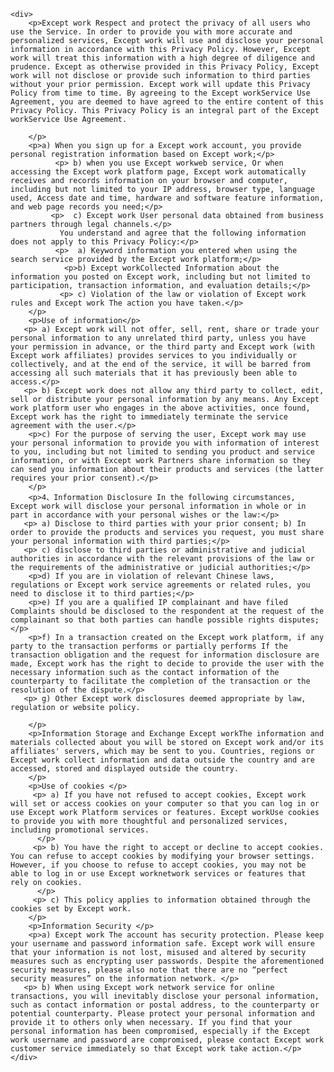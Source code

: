 
    <div>
        <p>Except work Respect and protect the privacy of all users who use the Service. In order to provide you with more accurate and personalized services, Except work will use and disclose your personal information in accordance with this Privacy Policy. However, Except work will treat this information with a high degree of diligence and prudence. Except as otherwise provided in this Privacy Policy, Except work will not disclose or provide such information to third parties without your prior permission. Except work will update this Privacy Policy from time to time. By agreeing to the Except workService Use Agreement, you are deemed to have agreed to the entire content of this Privacy Policy. This Privacy Policy is an integral part of the Except workService Use Agreement.
        
        </p>
        <p>a) When you sign up for a Except work account, you provide personal registration information based on Except work;</p>
              <p> b) when you use Except workweb service, Or when accessing the Except work platform page, Except work automatically receives and records information on your browser and computer, including but not limited to your IP address, browser type, language used, Access date and time, hardware and software feature information, and web page records you need;</p>
             <p>  c) Except work User personal data obtained from business partners through legal channels.</p>
               You understand and agree that the following information does not apply to this Privacy Policy:</p>
              <p>  a) Keyword information you entered when using the search service provided by the Except work platform;</p>
                <p>b) Except workCollected Information about the information you posted on Except work, including but not limited to participation, transaction information, and evaluation details;</p>
               <p> c) Violation of the law or violation of Except work rules and Except work The action you have taken.</p>
        </p>
        <p>Use of information</p>
       <p> a) Except work will not offer, sell, rent, share or trade your personal information to any unrelated third party, unless you have your permission in advance, or the third party and Except work (with Except work affiliates) provides services to you individually or collectively, and at the end of the service, it will be barred from accessing all such materials that it has previously been able to access.</p>
       <p> b) Except work does not allow any third party to collect, edit, sell or distribute your personal information by any means. Any Except work platform user who engages in the above activities, once found, Except work has the right to immediately terminate the service agreement with the user.</p>
        <p>c) For the purpose of serving the user, Except work may use your personal information to provide you with information of interest to you, including but not limited to sending you product and service information, or with Except work Partners share information so they can send you information about their products and services (the latter requires your prior consent).</p>
        </p>
        <p>4、Information Disclosure In the following circumstances, Except work will disclose your personal information in whole or in part in accordance with your personal wishes or the law:</p>
       <p> a) Disclose to third parties with your prior consent; b) In order to provide the products and services you request, you must share your personal information with third parties;</p>
       <p> c) disclose to third parties or administrative and judicial authorities in accordance with the relevant provisions of the law or the requirements of the administrative or judicial authorities;</p>
        <p>d) If you are in violation of relevant Chinese laws, regulations or Except work service agreements or related rules, you need to disclose it to third parties;</p>
        <p>e) If you are a qualified IP complainant and have filed Complaints should be disclosed to the respondent at the request of the complainant so that both parties can handle possible rights disputes;</p>
        <p>f) In a transaction created on the Except work platform, if any party to the transaction performs or partially performs If the transaction obligation and the request for information disclosure are made, Except work has the right to decide to provide the user with the necessary information such as the contact information of the counterparty to facilitate the completion of the transaction or the resolution of the dispute.</p>
       <p> g) Other Except work disclosures deemed appropriate by law, regulation or website policy.
        
        </p>
        <p>Information Storage and Exchange Except workThe information and materials collected about you will be stored on Except work and/or its affiliates' servers, which may be sent to you. Countries, regions or Except work collect information and data outside the country and are accessed, stored and displayed outside the country.
        </p>
        <p>Use of cookies </p>
         <p> a) If you have not refused to accept cookies, Except work will set or access cookies on your computer so that you can log in or use Except work Platform services or features. Except workUse cookies to provide you with more thoughtful and personalized services, including promotional services.
          </p>
         <p> b) You have the right to accept or decline to accept cookies. You can refuse to accept cookies by modifying your browser settings. However, if you choose to refuse to accept cookies, you may not be able to log in or use Except worknetwork services or features that rely on cookies.
          </p>
         <p> c) This policy applies to information obtained through the cookies set by Except work.
        </p>
        <p>Information Security </p>
        <p>a) Except work The account has security protection. Please keep your username and password information safe. Except work will ensure that your information is not lost, misused and altered by security measures such as encrypting user passwords. Despite the aforementioned security measures, please also note that there are no “perfect security measures” on the information network. </p>
       <p> b) When using Except work network service for online transactions, you will inevitably disclose your personal information, such as contact information or postal address, to the counterparty or potential counterparty. Please protect your personal information and provide it to others only when necessary. If you find that your personal information has been compromised, especially if the Except work username and password are compromised, please contact Except work customer service immediately so that Except work take action.</p>
    </div>
